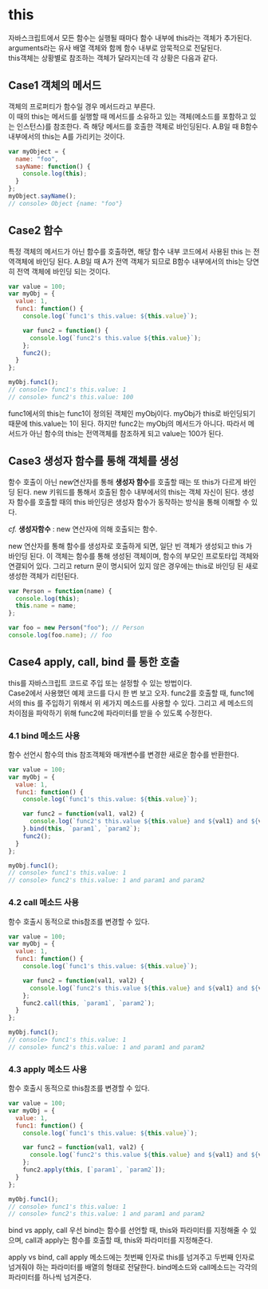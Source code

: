 # this
자바스크립트에서 모든 함수는 실행될 때마다 함수 내부에 this라는 객체가 추가된다.<br> arguments라는 유사 배열 객체와 함께 함수 내부로 암묵적으로 전달된다.<br>
this객체는 상황별로 참조하는 객체가 달라지는데 각 상황은 다음과 같다.


## Case1 객체의 메서드
객체의 프로퍼티가 함수일 경우 메서드라고 부른다.<br> 
이 때의 this는 메서드를 실행할 때 메서드를 소유하고 있는 객체(메소드를 포함하고 있는 인스턴스)를 참조한다. 즉 해당 메서드를 호출한 객체로 바인딩된다. A.B일 때 B함수 내부에서의 this는 A를 가리키는 것이다.


```js
var myObject = {
  name: "foo",
  sayName: function() {
    console.log(this);
  }
};
myObject.sayName();
// console> Object {name: "foo"}
```


## Case2 함수
특정 객체의 메서드가 아닌 함수를 호출하면, 해당 함수 내부 코드에서 사용된 this 는 전역객체에 바인딩 된다. A.B일 때 A가 전역 객체가 되므로 B함수 내부에서의 this는 당연히 전역 객체에 바인딩 되는 것이다.
```js
var value = 100;
var myObj = {
  value: 1,
  func1: function() {
    console.log(`func1's this.value: ${this.value}`);

    var func2 = function() {
      console.log(`func2's this.value ${this.value}`);
    };
    func2();
  }
};

myObj.func1();
// console> func1's this.value: 1
// console> func2's this.value: 100
```
func1에서의 this는 func1이 정의된 객체인 myObj이다. myObj가 this로 바인딩되기 때문에 this.value는 1이 된다. 하지만 func2는 myObj의 메서드가 아니다. 따라서 메서드가 아닌 함수의 this는 전역객체를 참조하게 되고  value는 100가 된다.


## Case3 생성자 함수를 통해 객체를 생성
함수 호출이 아닌 new연산자를 통해 **생성자 함수**를 호출할 때는 또 this가 다르게 바인딩 된다. new 키워드를 통해서 호출된 함수 내부에서의 this는 객체 자신이 된다. 생성자 함수를 호출할 때의 this 바인딩은 생성자 함수가 동작하는 방식을 통해 이해할 수 있다.<br>

*cf.* **생성자함수** : new 연산자에 의해 호출되는 함수.<br>

new 연산자를 통해 함수를 생성자로 호출하게 되면, 일단 빈 객체가 생성되고 this 가 바인딩 된다. 이 객체는 함수를 통해 생성된 객체이며, 함수의 부모인 프로토타입 객체와 연결되어 있다. 그리고 return 문이 명시되어 있지 않은 경우에는 this로 바인딩 된 새로 생성한 객체가 리턴된다.

```js
var Person = function(name) {
  console.log(this);
  this.name = name;
};

var foo = new Person("foo"); // Person
console.log(foo.name); // foo
```

## Case4 apply, call, bind 를 통한 호출
this를 자바스크립트 코드로 주입 또는 설정할 수 있는 방법이다.<br> 
Case2에서 사용했던 예제 코드를 다시 한 번 보고 오자. func2를 호출할 때, func1에서의 this 를 주입하기 위해서 위 세가지 메소드를 사용할 수 있다. 그리고 세 메소드의 차이점을 파악하기 위해 func2에 파라미터를 받을 수 있도록 수정한다.

### 4.1 bind 메소드 사용
함수 선언시 함수의 this 참조객체와 매개변수를 변경한 새로운 함수를 반환한다.
```js
var value = 100;
var myObj = {
  value: 1,
  func1: function() {
    console.log(`func1's this.value: ${this.value}`);

    var func2 = function(val1, val2) {
      console.log(`func2's this.value ${this.value} and ${val1} and ${val2}`);
    }.bind(this, `param1`, `param2`);
    func2();
  }
};

myObj.func1();
// console> func1's this.value: 1
// console> func2's this.value: 1 and param1 and param2
```


### 4.2 call 메소드 사용
함수 호출시 동적으로 this참조를 변경할 수 있다.
```js
var value = 100;
var myObj = {
  value: 1,
  func1: function() {
    console.log(`func1's this.value: ${this.value}`);

    var func2 = function(val1, val2) {
      console.log(`func2's this.value ${this.value} and ${val1} and ${val2}`);
    };
    func2.call(this, `param1`, `param2`);
  }
};

myObj.func1();
// console> func1's this.value: 1
// console> func2's this.value: 1 and param1 and param2
```


### 4.3 apply 메소드 사용
함수 호출시 동적으로 this참조를 변경할 수 있다.
```js
var value = 100;
var myObj = {
  value: 1,
  func1: function() {
    console.log(`func1's this.value: ${this.value}`);

    var func2 = function(val1, val2) {
      console.log(`func2's this.value ${this.value} and ${val1} and ${val2}`);
    };
    func2.apply(this, [`param1`, `param2`]);
  }
};

myObj.func1();
// console> func1's this.value: 1
// console> func2's this.value: 1 and param1 and param2
```
bind vs apply, call 우선 bind는 함수를 선언할 때, this와 파라미터를 지정해줄 수 있으며, call과 apply는 함수를 호출할 때, this와 파라미터를 지정해준다.

apply vs bind, call apply 메소드에는 첫번째 인자로 this를 넘겨주고 두번째 인자로 넘겨줘야 하는 파라미터를 배열의 형태로 전달한다. bind메소드와 call메소드는 각각의 파라미터를 하나씩 넘겨준다.